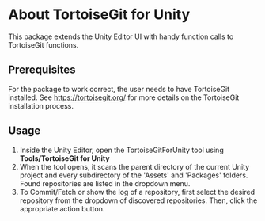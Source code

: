 # About TortoiseGit for Unity
This package extends the Unity Editor UI with handy function calls to TortoiseGit functions.

## Prerequisites
For the package to work correct, the user needs to have TortoiseGit installed.
See https://tortoisegit.org/ for more details on the TortoiseGit installation process.

## Usage
1. Inside the Unity Editor, open the TortoiseGitForUnity tool using **Tools/TortoiseGit for Unity**
2. When the tool opens, it scans the parent directory of the current Unity project and every subdirectory of the 'Assets' and 'Packages' folders. Found repositories are listed in the dropdown menu.
3. To Commit/Fetch or show the log of a repository, first select the desired repository from the dropdown of discovered repositories. Then, click the appropriate action button.